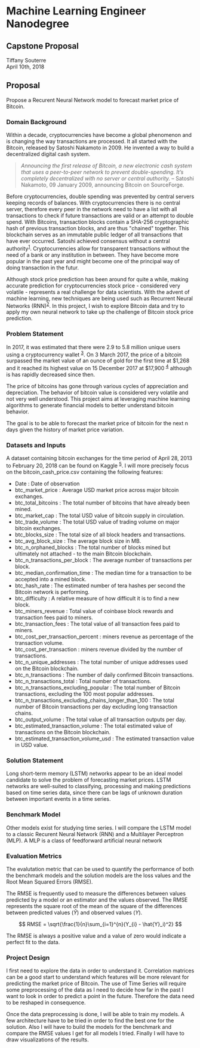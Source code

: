 # Machine Learning Engineer Nanodegree
## Capstone Proposal
Tiffany Souterre  
April 10th, 2018

## Proposal
Propose a Recurent Neural Network model to forecast market price of Bitcoin.

### Domain Background

Within a decade, cryptocurrencies have become a global phenomenon and is changing the way transactions are processed. It all started with the Bitcoin, released by Satoshi Nakamoto in 2009. He invented a way to build a decentralized digital cash system.

>*Announcing the first release of Bitcoin, a new electronic cash system that uses a peer-to-peer network to prevent double-spending. It’s completely decentralized with no server or central authority.* 
– Satoshi Nakamoto, 09 January 2009, announcing Bitcoin on SourceForge.

Before cryptocurrencies, double spending was prevented by central servers keeping records of balances. With cryptocurrencies there is no central server, therefore every peer in the network need to have a list with all transactions to check if future transactions are valid or an attempt to double spend. With Bitcoins, transaction blocks contain a SHA-256 cryptographic hash of previous transaction blocks, and are thus "chained" together. This blockchain serves as an immutable public ledger of all transactions that have ever occurred. Satoshi achieved consensus without a central authority<sup>[1]</sup>. Cryptocurrencies allow for transparent transactions without the need of a bank or any institution in between. They have become more popular in the past year and might become one of the principal way of doing transaction in the futur.

Although stock price prediction has been around for quite a while, making accurate prediction for cryptocurrencies stock price - considered very volatile - represents a real challenge for data scientists.
With the advent of machine learning, new techniques are being used such as Recurrent Neural Networks (RNN)<sup>[2]</sup>. In this project, I wish to explore Bitcoin data and try to apply my own neural network to take up the challenge of Bitcoin stock price prediction.


### Problem Statement
In 2017, it was estimated that there were 2.9 to 5.8 million unique users using a cryptocurrency wallet <sup>[3]</sup>. On 3 March 2017, the price of a bitcoin surpassed the market value of an ounce of gold for the first time at $1,268 and it reached its highest value on 15 December 2017 at $17,900 <sup>[4]</sup> although is has rapidly decreased since then.

The price of bitcoins has gone through various cycles of appreciation and depreciation. The behavior of bitcoin value is considered very volatile and not very well understood. This project aims at leveraging machine learning algorithms to generate financial models to better understand bitcoin behavior.

The goal is to be able to forecast the market price of bitcoin for the next n days given the history of market price variation.


### Datasets and Inputs

A dataset containing bitcoin exchanges for the time period of April 28, 2013 to February 20, 2018 can be found on Kaggle <sup>[5]</sup>. I will more precisely focus on the bitcoin_cash_price.csv containing the following features: 

- Date : Date of observation
- btc_market_price : Average USD market price across major bitcoin exchanges.
- btc_total_bitcoins : The total number of bitcoins that have already been mined.
- btc_market_cap : The total USD value of bitcoin supply in circulation.
- btc_trade_volume : The total USD value of trading volume on major bitcoin exchanges.
- btc_blocks_size : The total size of all block headers and transactions.
- btc_avg_block_size : The average block size in MB.
- btc_n_orphaned_blocks : The total number of blocks mined but ultimately not attached - to the main Bitcoin blockchain.
- btc_n_transactions_per_block : The average number of transactions per block.
- btc_median_confirmation_time : The median time for a transaction to be accepted into a mined block.
- btc_hash_rate : The estimated number of tera hashes per second the Bitcoin network is performing.
- btc_difficulty : A relative measure of how difficult it is to find a new block.
- btc_miners_revenue : Total value of coinbase block rewards and transaction fees paid to miners.
- btc_transaction_fees : The total value of all transaction fees paid to miners.
- btc_cost_per_transaction_percent : miners revenue as percentage of the transaction volume.
- btc_cost_per_transaction : miners revenue divided by the number of transactions.
- btc_n_unique_addresses : The total number of unique addresses used on the Bitcoin blockchain.
- btc_n_transactions : The number of daily confirmed Bitcoin transactions.
- btc_n_transactions_total : Total number of transactions.
- btc_n_transactions_excluding_popular : The total number of Bitcoin transactions, excluding the 100 most popular addresses.
- btc_n_transactions_excluding_chains_longer_than_100 : The total number of Bitcoin transactions per day excluding long transaction chains.
- btc_output_volume : The total value of all transaction outputs per day.
- btc_estimated_transaction_volume : The total estimated value of transactions on the Bitcoin blockchain.
- btc_estimated_transaction_volume_usd : The estimated transaction value in USD value.

### Solution Statement

Long short-term memory (LSTM) networks appear to be an ideal model candidate to solve the problem of forecasting market prices.
LSTM networks are well-suited to classifying, processing and making predictions based on time series data, since there can be lags of unknown duration between important events in a time series. 


### Benchmark Model

Other models exist for studying time series. I will compare the LSTM model to a classic Recurent Neural Network (RNN) and a Multilayer Perceptron (MLP). A MLP is a class of feedforward artificial neural network


### Evaluation Metrics

The evalutation metric that can be used to quantify the performance of both the benchmark models and the solution models are the loss values and the Root Mean Squared Errors (RMSE). 

The RMSE is frequently used to measure the differences between values predicted by a model or an estimator and the values observed. The RMSE represents the square root of the mean of the square of the differences between predicted values ($\hat{Y}$) and observed values ($Y$).

$$
RMSE = \sqrt{\frac{1}{n}\sum_{i=1}^{n}(Y_{i} - \hat{Y}_i)^2}
$$

The RMSE is always a positive value and a value of zero would indicate a perfect fit to the data.

### Project Design

I first need to explore the data in order to understand it. Correlation matrices can be a good start to understand which features will be more relevant for predicting the market price of Bitcoin. The use of Time Series will require some preprocessing of the data as I need to decide how far in the past I want to look in order to predict a point in the future. Therefore the data need to be reshaped in consequence.

Once the data preprocessing is done, I will be able to train my models. A few architecture have to be tried in order to find the best one for the solution. Also I will have to build the models for the benchmark and compare the RMSE values I get for all models I tried. Finally I will have to draw visualizations of the results.


[1]:https://bitcoin.org/bitcoin.pdf
[2]: https://ieeexplore.ieee.org/document/8126078/
[3]:https://www.jbs.cam.ac.uk/fileadmin/user_upload/research/centres/alternative-finance/downloads/2017-global-cryptocurrency-benchmarking-study.pdf
[4]:https://en.wikipedia.org/wiki/History_of_bitcoin
[5]: https://www.kaggle.com/sudalairajkumar/cryptocurrencypricehistory/home